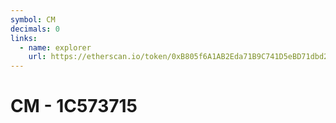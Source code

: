 ```yaml
---
symbol: CM
decimals: 0
links:
  - name: explorer
    url: https://etherscan.io/token/0xB805f6A1AB2Eda71B9C741D5eBD71dbd2f0959f7
---
```


# CM - 1C573715
